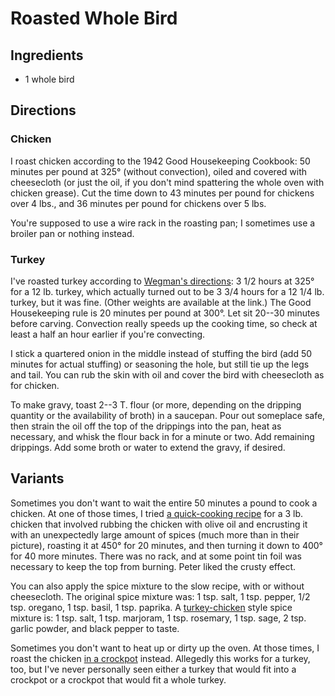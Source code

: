# Roasted Whole Bird

## Ingredients

* 1 whole bird

## Directions

### Chicken

I roast chicken according to the 1942 Good Housekeeping Cookbook: 50 minutes per pound at 325° (without convection), oiled and covered with cheesecloth (or just the oil, if you don't mind spattering the whole oven with chicken grease).  Cut the time down to 43 minutes per pound for chickens over 4 lbs., and 36 minutes per pound for chickens over 5 lbs.

You're supposed to use a wire rack in the roasting pan; I sometimes use a broiler pan or nothing instead.

### Turkey

I've roasted turkey according to [Wegman's directions](https://shop.wegmans.com/recipes/49/roasted-turkey):  3 1/2 hours at 325° for a 12 lb. turkey, which actually turned out to be 3 3/4 hours for a 12 1/4 lb. turkey, but it was fine.  (Other weights are available at the link.)   The Good Housekeeping rule is 20 minutes per pound at 300°.  Let sit 20--30 minutes before carving.  Convection really speeds up the cooking time, so check at least a half an hour earlier if you're convecting.

I stick a quartered onion in the middle instead of stuffing the bird (add 50 minutes for actual stuffing) or seasoning the hole, but still tie up the legs and tail.  You can rub the skin with oil and cover the bird with cheesecloth as for chicken.

To make gravy, toast 2--3 T. flour (or more, depending on the dripping quantity or the availability of broth) in a saucepan.  Pour out someplace safe, then strain the oil off the top of the drippings into the pan, heat as necessary, and whisk the flour back in for a minute or two.  Add remaining drippings.  Add some broth or water to extend the gravy, if desired.

## Variants

Sometimes you don't want to wait the entire 50 minutes a pound to cook a chicken.  At one of those times, I tried [a quick-cooking recipe](http://www.food.com/recipe/moist-roasted-whole-chicken-330734) for a 3 lb. chicken that involved rubbing the chicken with olive oil and encrusting it with an unexpectedly large amount of spices (much more than in their picture), roasting it at 450° for 20 minutes, and then turning it down to 400° for 40 more minutes.  There was no rack, and at some point tin foil was necessary to keep the top from burning.  Peter liked the crusty effect.

You can also apply the spice mixture to the slow recipe, with or without cheesecloth.  The original spice mixture was: 1 tsp. salt, 1 tsp. pepper, 1/2 tsp. oregano, 1 tsp. basil, 1 tsp. paprika.    A [turkey-chicken](../poultry/turkeyChicken.md) style spice mixture is: 1 tsp. salt, 1 tsp. marjoram, 1 tsp. rosemary, 1 tsp. sage, 2 tsp. garlic powder, and black pepper to taste.

Sometimes you don't want to heat up or dirty up the oven.  At those times, I roast the chicken [in a crockpot](../poultry/crockpotRoastedChicken.md) instead.  Allegedly this works for a turkey, too, but I've never personally seen either a turkey that would fit into a crockpot or a crockpot that would fit a whole turkey.
